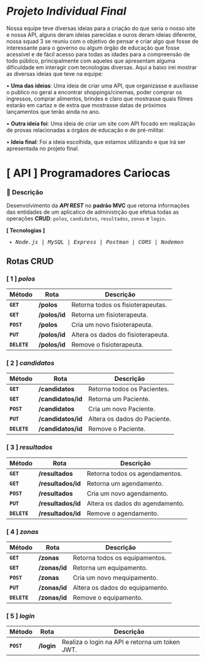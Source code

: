 # *Projeto Individual Final*

Nossa equipe teve diversas ideias para a criação do que seria o nosso site e nossa API, alguns deram ideias parecidas e ouros deram ideias diferente, nossa squad 3 se reuniu com o objetivo de pensar e criar algo que fosse de interessante para o governo ou algum órgão de educação que fosse acessível e de fácil acesso para todas as idades para a compreensão de todo público, principalmente com aqueles que apresentam alguma dificuldade em interagir com tecnologias diversas.
Aqui a baixo irei mostrar as diversas ideias que teve na equipe:

•	**Uma das ideias**: Uma ideia de criar uma API, que organizasse e auxiliasse o publico no geral a encontrar shoppings/cinemas, poder comprar os ingressos, comprar alimentos, brindes e claro que mostrasse quais filmes estarão em cartaz e de extra que mostrasse datas de próximos lançamentos que terão ainda no ano.

•	**Outra ideia foi**: Uma ideia de criar um site com API focado em realização de provas relacionadas a órgãos de educação e de pré-militar.

•	**Ideia final**: Foi a ideia escolhida, que estamos utilizando e que irá ser apresentada no projeto final.


# [ API ] Programadores Cariocas
### 📑 Descrição
Desenvolvimento da <em>**API REST**</em> no **padrão MVC** que retorna informações das entidades de um aplicatico de administrção que efetua todas as operações **CRUD**: `polos`, `candidatos`, `resultados`, `zonas` e `login`.

**[ Tecnologias ]**

<samp>
  
- <em>Node.js</em> | <em>MySQL</em> | <em>Express</em> | <em>Postman</em> | <em>CORS</em> | <em>Nodemon</em>
  
</samp>

## Rotas CRUD

### [ 1 ] <em>polos</em>

| Método | Rota | Descrição |
| ------ | ----- | ----------- |
| **`GET`** | **/polos** | Retorna todos os fisioterapeutas. |
|  **`GET`** | **/polos/id** | Retorna um fisioterapeuta. |
|  **`POST`** | **/polos** | Cria um novo fisioterapeuta.  |
|  **`PUT`** | **/polos/id** | Altera os dados do fisioterapeuta.
|  **`DELETE`** | **/polos/id** | Remove o fisioterapeuta.
  
### [ 2 ] <em>candidatos</em>

| Método | Rota | Descrição |
| ------ | ----- | ----------- |
|  **`GET`** | **/candidatos** | Retorna todos os Pacientes. |
|  **`GET`** | **/candidatos/id** | Retorna um Paciente. |
|  **`POST`** | **/candidatos** | Cria um novo Paciente.  |
|  **`PUT`** | **/candidatos/id** | Altera os dados do Paciente.
|  **`DELETE`** | **/candidatos/id** | Remove o Paciente.
  
  
### [ 3 ] <em>resultados</em>

| Método | Rota | Descrição |
| ------ | ----- | ----------- |
|  **`GET`** | **/resultados** | Retorna todos os agendamentos. |
|  **`GET`** | **/resultados/id** | Retorna um agendamento. |
|  **`POST`** | **/resultados** | Cria um novo agendamento.  |
|  **`PUT`** | **/resultados/id** | Altera os dados do agendamento.
|  **`DELETE`** | **/resultados/id** | Remove o agendamento.


### [ 4 ] <em>zonas</em>

| Método | Rota | Descrição |
| ------ | ----- | ----------- |
|  **`GET`** | **/zonas** | Retorna todos os equipamentos. |
|  **`GET`** | **/zonas/id** |  Retorna um equipamento. |
|  **`POST`** | **/zonas** | Cria um novo mequipamento.  |
|  **`PUT`** | **/zonas/id** | Altera os dados do equipamento.
|  **`DELETE`** | **/zonas/id** | Remove o equipamento.
  

### [ 5 ] <em>login</em>

| Método | Rota | Descrição |
| ------ | ----- | ----------- |
| **`POST`** | **/login** | Realiza o login na API e retorna um token JWT. |
